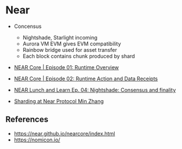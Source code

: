 # Near

- Concensus
    - Nightshade, Starlight incoming
    - Aurora VM EVM gives EVM compatibility
    - Rainbow bridge used for asset transfer
    - Each block contains chunk produced by shard

- [NEAR Core | Episode 01: Runtime Overview](https://www.youtube.com/watch?v=Xi_8PapFCjo)

- [NEAR Core | Episode 02: Runtime Action and Data Receipts](https://youtu.be/RBb3rJGtqOE)

- [NEAR Lunch and Learn Ep. 04: Nightshade: Consensus and finality](https://youtu.be/k2ziZiZWquQ)

- [Sharding at Near Protocol Min Zhang](https://youtu.be/uNjPNlKXaMQ)


## References
- https://near.github.io/nearcore/index.html
- https://nomicon.io/
